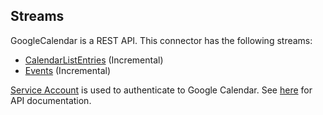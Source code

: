 ## Streams

GoogleCalendar is a REST API. This connector has the following streams:

* [CalendarListEntries](https://developers.google.com/calendar/api/v3/reference/calendarList/list) \(Incremental\)
* [Events](https://developers.google.com/calendar/api/v3/reference/events/list) \(Incremental\)

[Service Account](https://support.google.com/a/answer/7378726?hl=en) is used to authenticate to Google Calendar. See [here](https://developers.google.com/calendar/api/v3/reference) for API
documentation.
